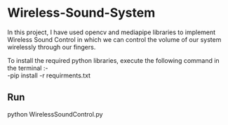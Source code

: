 # Wireless-Sound-System
In this project, I have used opencv and mediapipe libraries to implement Wireless Sound Control in which we can control the volume of our system wirelessly through our fingers.

To install the required python libraries, execute the following command in the terminal :-  
-pip install -r requirments.txt

## Run
python WirelessSoundControl.py


